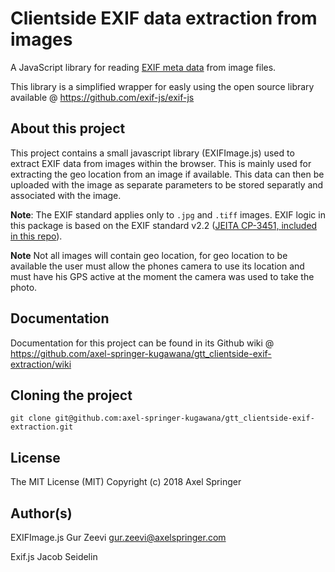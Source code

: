 # Clientside EXIF data extraction from images 

A JavaScript library for reading [EXIF meta data](https://en.wikipedia.org/wiki/Exchangeable_image_file_format) from image files.

This library is a simplified wrapper for easly using the open source library available @ https://github.com/exif-js/exif-js

## About this project
This project contains a small javascript library (EXIFImage.js) used to extract EXIF data from images within the browser.
This is mainly used for extracting the geo location from an image if available.
This data can then be uploaded with the image as separate parameters to be stored separatly and associated with the image.

**Note**: The EXIF standard applies only to `.jpg` and `.tiff` images. EXIF logic in this package is based on the EXIF standard v2.2 ([JEITA CP-3451, included in this repo](/spec/Exif2-2.pdf)).

**Note** Not all images will contain geo location, for geo location to be available the user must allow the phones camera to use its location and must have his GPS active at the moment the camera was used to take the photo.

## Documentation
Documentation for this project can be found in its Github wiki @ https://github.com/axel-springer-kugawana/gtt_clientside-exif-extraction/wiki

## Cloning the project
``` git clone git@github.com:axel-springer-kugawana/gtt_clientside-exif-extraction.git ```

## License
The MIT License (MIT)  Copyright (c) 2018 Axel Springer

## Author(s)
EXIFImage.js Gur Zeevi gur.zeevi@axelspringer.com

Exif.js Jacob Seidelin
